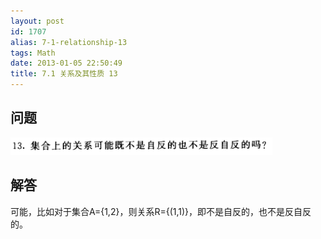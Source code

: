 ```yaml
---
layout: post
id: 1707
alias: 7-1-relationship-13
tags: Math
date: 2013-01-05 22:50:49
title: 7.1 关系及其性质 13
---
```


## 问题

[![image](/user_images/1707-1.png "image")](/user_images/1707-1.png)

## 解答

可能，比如对于集合A={1,2}，则关系R={(1,1)}，即不是自反的，也不是反自反的。

